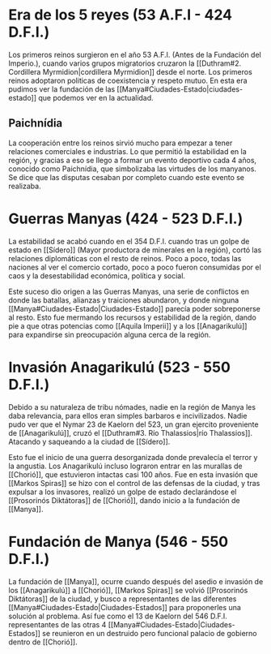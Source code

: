 # Era de los 5 reyes (53 A.F.I - 424 D.F.I.)

Los primeros reinos surgieron en el año 53 A.F.I. (Antes de la Fundación del Imperio.), cuando varios grupos migratorios cruzaron la [[Duthram#2. Cordillera Myrmidion|cordillera Myrmidion]] desde el norte. Los primeros reinos adoptaron politicas de coexistencia y respeto mutuo. En esta era pudimos ver la fundación de las [[Manya#Ciudades-Estado|ciudades-estado]] que podemos ver en la actualidad.

## Paichnídia

La cooperación entre los reinos sirvió mucho para empezar a tener relaciones comerciales e industrias. Lo que permitió la estabilidad en la región, y gracias a eso se llego a formar un evento deportivo cada 4 años, conocido como Paichnídia, que simbolizaba las virtudes de los manyanos. Se dice que las disputas cesaban por completo cuando este evento se realizaba.

# Guerras Manyas (424 - 523 D.F.I.)

La estabilidad se acabó cuando en el 354 D.F.I. cuando tras un golpe de estado en [[Sídero]] (Mayor productora de minerales en la región), cortó las relaciones diplomáticas con el resto de reinos. Poco a poco, todas las naciones al ver el comercio cortado, poco a poco fueron consumidas por el caos y la desestabilidad económica, política y social. 

Este suceso dio origen a las Guerras Manyas, una serie de conflictos en donde las batallas, alianzas y traiciones abundaron, y donde ninguna [[Manya#Ciudades-Estado|Ciudades-Estado]] parecía poder sobreponerse al resto. Esto fue mermando los recursos y estabilidad de la región, dando pie a que otras potencias como [[Aquila Imperii]] y a los [[Anagarikulú]] para expandirse sin preocupación alguna cerca de la región.

# Invasión Anagarikulú (523 - 550 D.F.I.)

Debido a su naturaleza de tribu nómades, nadie en la región de Manya les daba relevancia, para ellos eran simples barbaros e incivilizados. Nadie pudo ver que el Nymar 23 de Kaelorn del 523, un gran ejercito proveniente de [[Anagarikulú]], cruzó el [[Duthram#3. Río Thalassios|río Thalassios]]. Atacando y saqueando a la ciudad de [[Sídero]].

Esto fue el inicio de una guerra desorganizada donde prevalecía el terror y la angustia. Los Anagarikulú incluso lograron entrar en las murallas de [[Chorió]], que estuvieron intactas casi 100 años. Fue en esta invasión que [[Markos Spiras]] se hizo con el control de las defensas de la ciudad, y tras expulsar a los invasores, realizó un golpe de estado declarándose el [[Prosorinós Diktátoras]] de [[Chorió]], dando inicio a la fundación de [[Manya]].

# Fundación de Manya (546 - 550 D.F.I.)

La fundación de [[Manya]], ocurre cuando después del asedio e invasión de los [[Anagarikulú]] a [[Chorió]], [[Markos Spiras]] se volvió [[Prosorinós Diktátoras]] de la ciudad, y busco a representantes de las diferentes [[Manya#Ciudades-Estado|Ciudades-Estados]] para proponerles una solución al problema. Así fue como el 13 de Kaelorn del 546 D.F.I. representantes de las otras 4 [[Manya#Ciudades-Estado|Ciudades-Estados]] se reunieron en un destruido pero funcional palacio de gobierno dentro de [[Chorió]].